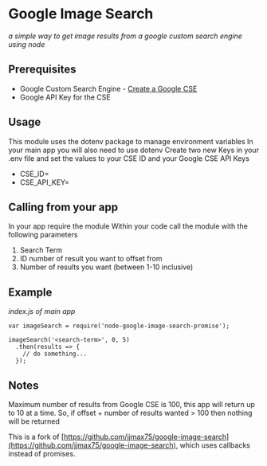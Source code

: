 # Google Image Search

_a simple way to get image results from a google custom search engine using node_

## Prerequisites

* Google Custom Search Engine - [Create a Google CSE](https://developers.google.com/custom-search/docs/tutorial/creatingcse)
* Google API Key for the CSE

## Usage

This module uses the dotenv package to manage environment variables
In your main app you will also need to use dotenv
Create two new Keys in your .env file and set the values to your CSE ID and your Google CSE API Keys

* CSE_ID=<your-CSE-ID>
* CSE_API_KEY=<your-CSE-API-Key>

## Calling from your app

In your app require the module
Within your code call the module with the following parameters

1. Search Term
2. ID number of result you want to offset from
3. Number of results you want (between 1-10 inclusive)

## Example

_index.js of main app_

```
var imageSearch = require('node-google-image-search-promise');

imageSearch('<search-term>', 0, 5)
  .then(results => {
    // do something...
  });
```

## Notes

Maximum number of results from Google CSE is 100, this app will return up to 10 at a time.
So, if offset + number of results wanted > 100 then nothing will be returned

This is a fork of [https://github.com/jjmax75/google-image-search](https://github.com/jjmax75/google-image-search), which uses
callbacks instead of promises.
